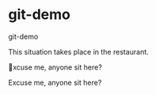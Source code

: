 # git-demo
git-demo

This situation takes place in the restaurant.


xcuse me, anyone sit here?

Excuse me, anyone sit here?
